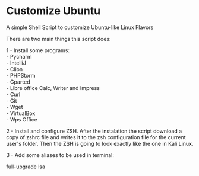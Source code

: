 # Customize Ubuntu
A simple Shell Script to customize Ubuntu-like Linux Flavors

There are two main things this script does:

1 - Install some programs:<br>
    - Pycharm <br>
    - IntelliJ <br>
    - Clion <br>
    - PHPStorm <br>
    - Gparted <br>
    - Libre office Calc, Writer and Impress <br>
    - Curl <br>
    - Git <br>
    - Wget <br>
    - VirtualBox <br>
    - Wps Office <br>
      
2 - Install and configure ZSH. After the instalation the script download a copy of zshrc file and writes it to the zsh configuration file for the current user's folder. Then the ZSH is going to look exactly like the one in Kali Linux.

3 - Add some aliases to be used in terminal:

full-upgrade
lsa













